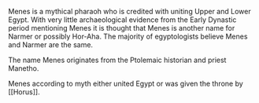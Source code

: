 Menes is a mythical pharaoh who is credited with uniting Upper and Lower Egypt. With very little archaeological evidence from the Early Dynastic period mentioning Menes it is thought that Menes is another name for Narmer or possibly Hor-Aha. The majority of egyptologists believe Menes and Narmer are the same.

The name Menes originates from the Ptolemaic historian and priest Manetho.

Menes according to myth either united Egypt or was given the throne by [[Horus]]. 